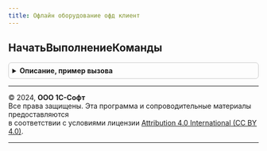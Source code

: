 ```yaml
---
title: Офлайн оборудование офд клиент
---
```



## НачатьВыполнениеКоманды
<details style="margin: 1em 0; padding: 0.5em; border: 1px solid #ccc; border-radius: 6px;">

<summary style="font-weight: bold; cursor: pointer;">Описание, пример вызова</summary>

```bsl

// Процедура начинает выполнение команды, обрабатывает и перенаправляет на исполнение команду к драйверу.
//  Параметры:
//  ОповещениеПриЗавершении - ОписаниеОповещения - Описание оповещения для выполнения.
//  Команда - Строка - НаименованиеКоманды.
//  ВходныеПараметры - Структура - ВыходныеПараметрыФункции.
//  ОбъектДрайвера - СправочникСсылка.ОфлайнОборудование - Объект драйвера торгового оборудования.
//  Параметры - Структура - Параметры устройства.
//
Процедура НачатьВыполнениеКоманды(ОповещениеПриЗавершении, Команда, ВходныеПараметры, ОбъектДрайвера, Параметры) Экспорт
```

Пример вызова
```bsl
ОфлайнОборудованиеОФДКлиент.НачатьВыполнениеКоманды(ОповещениеПриЗавершении, Команда, ВходныеПараметры, ОбъектДрайвера, Параметры) 
```
</details>

---

© 2024, **ООО 1С-Софт**  
Все права защищены. Эта программа и сопроводительные материалы предоставляются  
в соответствии с условиями лицензии [Attribution 4.0 International (CC BY 4.0)](https://creativecommons.org/licenses/by/4.0/legalcode).

---
